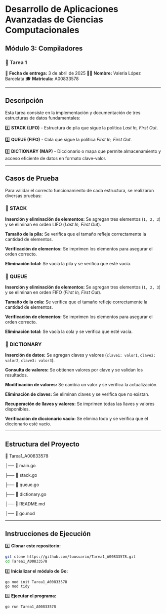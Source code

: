 # Desarrollo de Aplicaciones Avanzadas de Ciencias Computacionales

## Módulo 3: Compiladores
### 📄 Tarea 1

📅 **Fecha de entrega:** 3 de abril de 2025
👩‍💻 **Nombre:** Valeria López Barcelata
🎓 **Matrícula:** A00833578

---

## Descripción

Esta tarea consiste en la implementación y documentación de tres estructuras de datos fundamentales:

1️⃣ **STACK (LIFO)** - Estructura de pila que sigue la política *Last In, First Out*.

2️⃣ **QUEUE (FIFO)** - Cola que sigue la política *First In, First Out*.

3️⃣ **DICTIONARY (MAP)** - Diccionario o mapa que permite almacenamiento y acceso eficiente de datos en formato clave-valor.

---

## Casos de Prueba

Para validar el correcto funcionamiento de cada estructura, se realizaron diversas pruebas:

### 🔹 **STACK**
**Inserción y eliminación de elementos:** Se agregan tres elementos (`1, 2, 3`) y se eliminan en orden LIFO (*Last In, First Out*).

**Tamaño de la pila:** Se verifica que el tamaño refleje correctamente la cantidad de elementos.

**Verificación de elementos:** Se imprimen los elementos para asegurar el orden correcto.

**Eliminación total:** Se vacía la pila y se verifica que esté vacía.

### 🔹 **QUEUE**
**Inserción y eliminación de elementos:** Se agregan tres elementos (`1, 2, 3`) y se eliminan en orden FIFO (*First In, First Out*).

**Tamaño de la cola:** Se verifica que el tamaño refleje correctamente la cantidad de elementos.

**Verificación de elementos:** Se imprimen los elementos para asegurar el orden correcto.

**Eliminación total:** Se vacía la cola y se verifica que esté vacía.

### 🔹 **DICTIONARY**
**Inserción de datos:** Se agregan claves y valores (`clave1: valor1`, `clave2: valor2`, `clave3: valor3`).

**Consulta de valores:** Se obtienen valores por clave y se validan los resultados.

**Modificación de valores:** Se cambia un valor y se verifica la actualización.

**Eliminación de claves:** Se eliminan claves y se verifica que no existan.

**Recuperación de llaves y valores:** Se imprimen todas las llaves y valores disponibles.

**Verificación de diccionario vacío:** Se elimina todo y se verifica que el diccionario esté vacío.

---

## Estructura del Proyecto
📁 Tarea1_A00833578

│── 📜 main.go

├── 📜 stack.go

├── 📜 queue.go

├── 📜 dictionary.go

│── 📜 README.md

│── 📜 go.mod

---

## Instrucciones de Ejecución  

1️⃣ **Clonar este repositorio:**  
```sh
git clone https://github.com/tuusuario/Tarea1_A00833578.git
cd Tarea1_A00833578
```
2️⃣ **Inicializar el módulo de Go:**
```
go mod init Tarea1_A00833578
go mod tidy
```
3️⃣ **Ejecutar el programa:**
```
go run Tarea1_A00833578
```